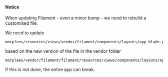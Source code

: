 #### Notice

When updating Filament - even a minor bump - 
we need to rebuild a customised file.

We need to update

    morplees/resources/views/vendor/filament/components/layouts/app.blade.php

based on the new version of the file in the vendor folder

    morplees/vendor/filament/filament/resources/views/components/layouts/app.blade.php

If this is not done, the entire app can break.
